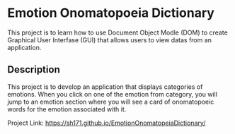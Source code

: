 # Emotion Onomatopoeia Dictionary

This project is to learn how to use Document Object Modle (DOM) to create Graphical User Interfase (GUI) that allows users to view datas from an application.

## Description

This project is to develop an application that displays categories of emotions.
When you click on one of the emotion from category, you will jump to an emotion section where you will see a card of onomatopoeic words for the emotion associated with it. 

Project Link: https://sh171.github.io/EmotionOnomatopeiaDictionary/
